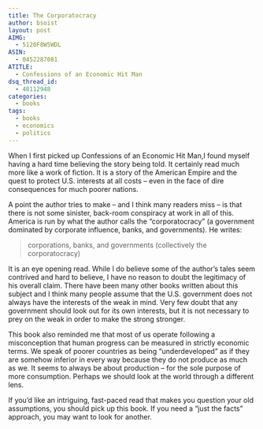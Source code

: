 ```yaml
---
title: The Corporatocracy
author: bsoist
layout: post
AIMG:
  - 5120F8W5WDL
ASIN:
  - 0452287081
ATITLE:
  - Confessions of an Economic Hit Man
dsq_thread_id:
  - 48112948
categories:
  - books
tags:
  - books
  - economics
  - politics
---
```

When I first picked up Confessions of an Economic Hit Man,I found myself having a hard time believing the story being told. It certainly read much more like a work of fiction. It is a story of the American Empire and the quest to protect U.S. interests at all costs &#8211; even in the face of dire consequences for much poorer nations.

A point the author tries to make &#8211; and I think many readers miss &#8211; is that there is not some sinister, back-room conspiracy at work in all of this. America is run by what the author calls the &#8220;corporatocracy&#8221; (a government dominated by corporate influence, banks, and governments). He writes:

> corporations, banks, and governments (collectively the corporatocracy) 

It is an eye opening read. While I do believe some of the author&#8217;s tales seem contrived and hard to believe, I have no reason to doubt the legitimacy of his overall claim. There have been many other books written about this subject and I think many people assume that the U.S. government does not always have the interests of the weak in mind. Very few doubt that any government should look out for its own interests, but it is not necessary to prey on the weak in order to make the strong stronger.

This book also reminded me that most of us operate following a misconception that human progress can be measured in strictly economic terms. We speak of poorer countries as being &#8220;underdeveloped&#8221; as if they are somehow inferior in every way because they do not produce as much as we. It seems to always be about production &#8211; for the sole purpose of more consumption. Perhaps we should look at the world through a different lens.

If you&#8217;d like an intriguing, fast-paced read that makes you question your old assumptions, you should pick up this book. If you need a &#8220;just the facts&#8221; approach, you may want to look for another.
